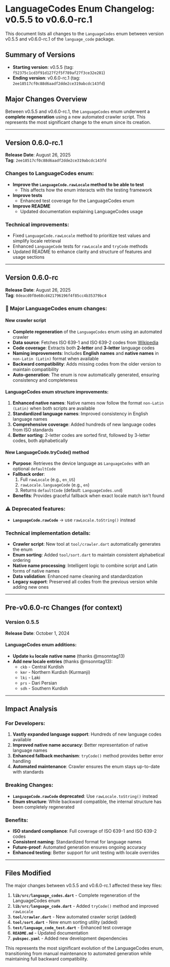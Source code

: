 # LanguageCodes Enum Changelog: v0.5.5 to v0.6.0-rc.1

This document lists all changes to the `LanguageCodes` enum between version v0.5.5 and v0.6.0-rc.1 of the `language_code` package.

## Summary of Versions

- **Starting version**: v0.5.5 (tag: `f52375c1cd3f91d127f2f5f789af27f3ce32e281`)
- **Ending version**: v0.6.0-rc.1 (tag: `2ee18517cf0c88d6aadf2dde2ce319abcdc143fd`)

## Major Changes Overview

Between v0.5.5 and v0.6.0-rc.1, the `LanguageCodes` enum underwent a **complete regeneration** using a new automated crawler script. This represents the most significant change to the enum since its creation.

---

## Version 0.6.0-rc.1

**Release Date**: August 26, 2025  
**Tag**: `2ee18517cf0c88d6aadf2dde2ce319abcdc143fd`

### Changes to LanguageCodes enum:
- **Improve the `LanguageCode.rawLocale` method to be able to test**
  - This affects how the enum interacts with the testing framework
- **Improve tests**
  - Enhanced test coverage for the LanguageCodes enum
- **Improve README**
  - Updated documentation explaining LanguageCodes usage

### Technical improvements:
- Fixed `LanguageCode.rawLocale` method to prioritize test values and simplify locale retrieval
- Enhanced `LanguageCode` tests for `rawLocale` and `tryCode` methods
- Updated README to enhance clarity and structure of features and usage sections

---

## Version 0.6.0-rc

**Release Date**: August 26, 2025  
**Tag**: `0deacd0f8e68cd421796196f4f85cc4b35379bc4`

### 🎯 Major LanguageCodes enum changes:

#### **New crawler script**
- **Complete regeneration** of the `LanguageCodes` enum using an automated crawler
- **Data source**: Fetches ISO 639-1 and ISO 639-2 codes from [Wikipedia](https://en.wikipedia.org/wiki/List_of_ISO_639-2_codes)
- **Code coverage**: Extracts both **2-letter** and **3-letter** language codes
- **Naming improvements**: Includes **English names** and **native names** in `non-Latin (Latin)` format when available
- **Backward compatibility**: Adds missing codes from the older version to maintain compatibility
- **Auto-generation**: The enum is now automatically generated, ensuring consistency and completeness

#### **LanguageCodes enum structure improvements**:
1. **Enhanced native names**: Native names now follow the format `non-Latin (Latin)` when both scripts are available
2. **Standardized language names**: Improved consistency in English language names
3. **Comprehensive coverage**: Added hundreds of new language codes from ISO standards
4. **Better sorting**: 2-letter codes are sorted first, followed by 3-letter codes, both alphabetically

#### **New LanguageCode.tryCode() method**
- **Purpose**: Retrieves the device language as `LanguageCodes` with an optional `defaultCode`
- **Fallback order**:
  1. Full `rawLocale` (e.g., `en_US`)
  2. `rawLocale.languageCode` (e.g., `en`)
  3. Returns `defaultCode` (default: `LanguageCodes.und`)
- **Benefits**: Provides graceful fallback when exact locale match isn't found

### ⚠️ Deprecated features:
- **`LanguageCode.rawCode`** → use `rawLocale.toString()` instead

### Technical implementation details:
- **Crawler script**: New tool at `tool/crawler.dart` automatically generates the enum
- **Enum sorting**: Added `tool/sort.dart` to maintain consistent alphabetical ordering
- **Native name processing**: Intelligent logic to combine script and Latin forms of native names
- **Data validation**: Enhanced name cleaning and standardization
- **Legacy support**: Preserved all codes from the previous version while adding new ones

---

## Pre-v0.6.0-rc Changes (for context)

### Version 0.5.5
**Release Date**: October 1, 2024

#### LanguageCodes enum additions:
- **Update `ku` locale native name** (thanks @msonntag13)
- **Add new locale entries** (thanks @msonntag13):
  - `ckb` - Central Kurdish
  - `kmr` - Northern Kurdish (Kurmanji)
  - `lki` - Laki
  - `prs` - Dari Persian
  - `sdh` - Southern Kurdish

---

## Impact Analysis

### For Developers:
1. **Vastly expanded language support**: Hundreds of new language codes available
2. **Improved native name accuracy**: Better representation of native language names
3. **Enhanced fallback mechanism**: `tryCode()` method provides better error handling
4. **Automated maintenance**: Crawler ensures the enum stays up-to-date with standards

### Breaking Changes:
- **`LanguageCode.rawCode` deprecated**: Use `rawLocale.toString()` instead
- **Enum structure**: While backward compatible, the internal structure has been completely regenerated

### Benefits:
- **ISO standard compliance**: Full coverage of ISO 639-1 and ISO 639-2 codes
- **Consistent naming**: Standardized format for language names
- **Future-proof**: Automated generation ensures ongoing accuracy
- **Enhanced testing**: Better support for unit testing with locale overrides

---

## Files Modified

The major changes between v0.5.5 and v0.6.0-rc.1 affected these key files:

1. **`lib/src/language_codes.dart`** - Complete regeneration of the LanguageCodes enum
2. **`lib/src/language_code.dart`** - Added `tryCode()` method and improved `rawLocale`
3. **`tool/crawler.dart`** - New automated crawler script (added)
4. **`tool/sort.dart`** - New enum sorting utility (added)
5. **`test/language_code_test.dart`** - Enhanced test coverage
6. **`README.md`** - Updated documentation
7. **`pubspec.yaml`** - Added new development dependencies

This represents the most significant evolution of the LanguageCodes enum, transitioning from manual maintenance to automated generation while maintaining full backward compatibility.